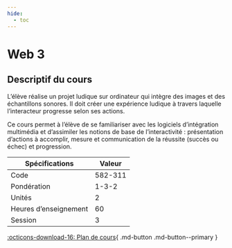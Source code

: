 ```yaml
---
hide:
  - toc
---
```


# Web 3

## Descriptif du cours

L’élève réalise un projet ludique sur ordinateur qui intègre des images et des échantillons sonores. Il doit créer une expérience ludique à travers laquelle l’interacteur progresse selon ses actions.

Ce cours permet à l’élève de se familiariser avec les logiciels d’intégration multimédia et d’assimiler les notions de base de l’interactivité : présentation d’actions à accomplir, mesure et communication de la réussite (succès ou échec) et progression.

| Spécifications        | Valeur  |
| --------------------- | ------- |
| Code                  | 582-311 |
| Pondération           | 1-3-2   |
| Unités                | 2       |
| Heures d’enseignement | 60      |
| Session               | 3       |


[:octicons-download-16: Plan de cours](assets/582A1_plan_de_formation_2023.pdf){ .md-button .md-button--primary }